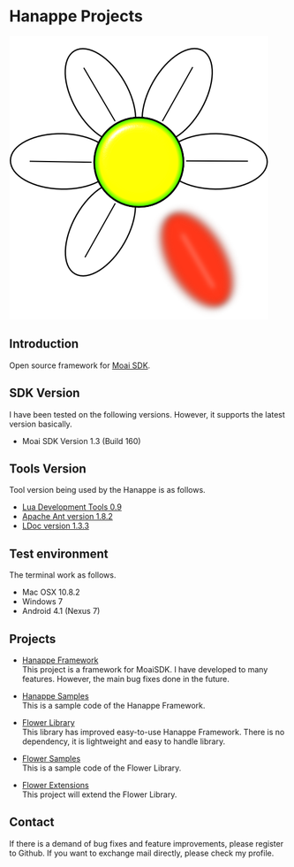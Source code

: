 # Hanappe Projects
![Flower logo](/logo_flower.png)

## Introduction
Open source framework for [Moai SDK](http://getmoai.com).

## SDK Version
I have been tested on the following versions.
However, it supports the latest version basically.

* Moai SDK Version 1.3 (Build 160)

## Tools Version
Tool version being used by the Hanappe is as follows.

* [Lua Development Tools 0.9](http://www.eclipse.org/koneki/ldt/)
* [Apache Ant version 1.8.2](http://ant.apache.org/)
* [LDoc version 1.3.3](https://github.com/stevedonovan/LDoc)

## Test environment
The terminal work as follows.

* Mac OSX 10.8.2
* Windows 7
* Android 4.1 (Nexus 7)

## Projects

* [Hanappe Framework](/projects/hanappe-framework)  
This project is a framework for MoaiSDK.
I have developed to many features.
However, the main bug fixes done in the future.

* [Hanappe Samples](/projects/hanappe-samples)  
This is a sample code of the Hanappe Framework.

* [Flower Library](/projects/flower-library)  
This library has improved easy-to-use Hanappe Framework.
There is no dependency, it is lightweight and easy to handle library.

* [Flower Samples](/projects/flower-samples)  
This is a sample code of the Flower Library.

* [Flower Extensions](/projects/flower-extensions)  
This project will extend the Flower Library.

## Contact
If there is a demand of bug fixes and feature improvements, please register to Github.
If you want to exchange mail directly, please check my profile.
